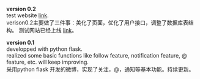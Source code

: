 **version 0.2**  
  test website [link](http://192.241.158.97).  
  verison0.2主要做了三件事：美化了页面，优化了用户接口，调整了数据库表结构。
  测试网站已经上线 [link](http://192.241.158.97)。
    
**version 0.1**  
  developped with python flask.  
  realized some basic functions like follow feature, notification feature, @ feature, etc.
  will keep improving.  
  采用python flask 开发的微博，实现了关注，@，通知等基本功能。持续更新。



